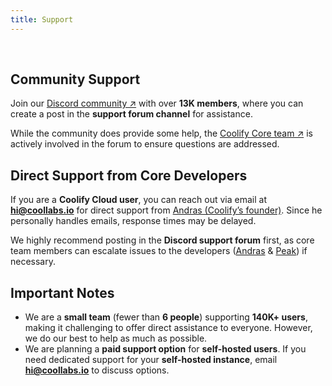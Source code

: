 ```yaml
---
title: Support
---
```


<ZoomableImage src="/docs/images/get-started/support-banner.webp" />

<br />

## Community Support  
Join our [Discord community ↗](https://coollabs.io/discord) with over **13K members**, where you can create a post in the **support forum channel** for assistance. 

While the community does provide some help, the [Coolify Core team ↗](/resource/team) is actively involved in the forum to ensure questions are addressed.  

## Direct Support from Core Developers
If you are a **Coolify Cloud user**, you can reach out via email at **hi@coollabs.io** for direct support from [Andras (Coolify’s founder)](https://x.com/heyandras). Since he personally handles emails, response times may be delayed. 

We highly recommend posting in the **Discord support forum** first, as core team members can escalate issues to the developers ([Andras](https://x.com/heyandras) & [Peak](https://x.com/peaklabs_dev)) if necessary.  

## Important Notes  
- We are a **small team** (fewer than **6 people**) supporting **140K+ users**, making it challenging to offer direct assistance to everyone. However, we do our best to help as much as possible.  
- We are planning a **paid support option** for **self-hosted users**. If you need dedicated support for your **self-hosted instance**, email **hi@coollabs.io** to discuss options.